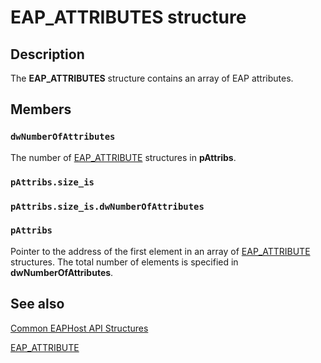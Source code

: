 # EAP_ATTRIBUTES structure

## Description

The **EAP_ATTRIBUTES** structure contains an array of EAP attributes.

## Members

### `dwNumberOfAttributes`

The number of [EAP_ATTRIBUTE](https://learn.microsoft.com/windows/desktop/api/eaptypes/ns-eaptypes-eap_attribute) structures in **pAttribs**.

### `pAttribs.size_is`

### `pAttribs.size_is.dwNumberOfAttributes`

### `pAttribs`

Pointer to the address of the first element in an array of [EAP_ATTRIBUTE](https://learn.microsoft.com/windows/desktop/api/eaptypes/ns-eaptypes-eap_attribute) structures. The total number of elements is specified in **dwNumberOfAttributes**.

## See also

[Common EAPHost API Structures](https://learn.microsoft.com/windows/win32/eaphost/common-eap-host-api-structures)

[EAP_ATTRIBUTE](https://learn.microsoft.com/windows/desktop/api/eaptypes/ns-eaptypes-eap_attribute)